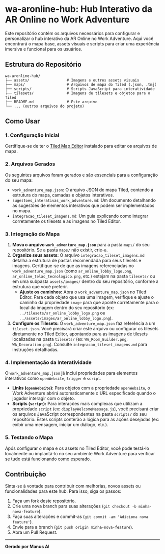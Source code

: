# wa-aronline-hub: Hub Interativo da AR Online no Work Adventure

Este repositório contém os arquivos necessários para configurar e personalizar o hub interativo da AR Online no Work Adventure. Aqui você encontrará o mapa base, assets visuais e scripts para criar uma experiência imersiva e funcional para os usuários.

## Estrutura do Repositório

```
wa-aronline-hub/
├── assets/                 # Imagens e outros assets visuais
├── maps/                   # Arquivos de mapa do Tiled (.json, .tmj)
├── scripts/                # Scripts JavaScript para interatividade
├── tilesets/               # Imagens de tilesets e objetos para o Tiled
├── README.md               # Este arquivo
└── ... (outros arquivos do projeto)
```

## Como Usar

### 1. Configuração Inicial

Certifique-se de ter o [Tiled Map Editor](https://www.mapeditor.org/) instalado para editar os arquivos de mapa.

### 2. Arquivos Gerados

Os seguintes arquivos foram gerados e são essenciais para a configuração do seu mapa:

*   `work_adventure_map.json`: O arquivo JSON do mapa Tiled, contendo a estrutura do mapa, camadas e objetos interativos.
*   `sugestoes_interativas_work_adventure.md`: Um documento detalhando as sugestões de elementos interativos que podem ser implementados no mapa.
*   `integracao_tileset_imagens.md`: Um guia explicando como integrar corretamente os tilesets e as imagens no Tiled Editor.

### 3. Integração do Mapa

1.  **Mova o arquivo `work_adventure_map.json`** para a pasta `maps/` do seu repositório. Se a pasta `maps/` não existir, crie-a.
2.  **Organize seus assets:** O arquivo `integracao_tileset_imagens.md` detalha a estrutura de pastas recomendada para seus tilesets e imagens. Certifique-se de que as imagens referenciadas no `work_adventure_map.json` (como `ar_online_lobby_logo.png`, `ar_online_telao_tecnologico.png`, etc.) estejam na pasta `tilesets/` ou em uma subpasta `assets/images/` dentro do seu repositório, conforme a estrutura que você preferir.
    *   **Ajuste os caminhos:** Abra o `work_adventure_map.json` no Tiled Editor. Para cada objeto que usa uma imagem, verifique e ajuste o caminho da propriedade `image` para que aponte corretamente para o local da imagem dentro do seu repositório (ex: `../tilesets/ar_online_lobby_logo.png` ou `../assets/images/ar_online_lobby_logo.png`).
3.  **Configure os Tilesets:** O `work_adventure_map.json` faz referência a um `tileset.json`. Você precisará criar este arquivo ou configurar os tilesets diretamente no Tiled Editor, apontando para as imagens de tilesets localizadas na pasta `tilesets/` (ex: `WA_Room_Builder.png`, `WA_Decoration.png`). Consulte `integracao_tileset_imagens.md` para instruções detalhadas.

### 4. Implementação da Interatividade

O `work_adventure_map.json` já inclui propriedades para elementos interativos como `openWebsite`, `trigger` e `script`.

*   **Links (`openWebsite`):** Para objetos com a propriedade `openWebsite`, o Work Adventure abrirá automaticamente o URL especificado quando o jogador interagir com o objeto.
*   **Scripts (`script`):** Para interações mais complexas que utilizam a propriedade `script` (ex: `displayWelcomeMessage.js`), você precisará criar os arquivos JavaScript correspondentes na pasta `scripts/` do seu repositório. Estes scripts conterão a lógica para as ações desejadas (ex: exibir uma mensagem, iniciar um diálogo, etc.).

### 5. Testando o Mapa

Após configurar o mapa e os assets no Tiled Editor, você pode testá-lo localmente ou implantá-lo no seu ambiente Work Adventure para verificar se tudo está funcionando como esperado.

## Contribuição

Sinta-se à vontade para contribuir com melhorias, novos assets ou funcionalidades para este hub. Para isso, siga os passos:

1.  Faça um fork deste repositório.
2.  Crie uma nova branch para suas alterações (`git checkout -b minha-nova-feature`).
3.  Faça suas alterações e commit-as (`git commit -am 'Adiciona nova feature'`).
4.  Envie para a branch (`git push origin minha-nova-feature`).
5.  Abra um Pull Request.

---

**Gerado por Manus AI**

